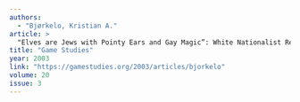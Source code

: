 ```yaml
---
authors:
  - "Bjørkelo, Kristian A."
article: >
  "Elves are Jews with Pointy Ears and Gay Magic”: White Nationalist Readings of The Elder Scrolls V: Skyrim
title: "Game Studies"
year: 2003
link: "https://gamestudies.org/2003/articles/bjorkelo"
volume: 20
issue: 3
---
```

